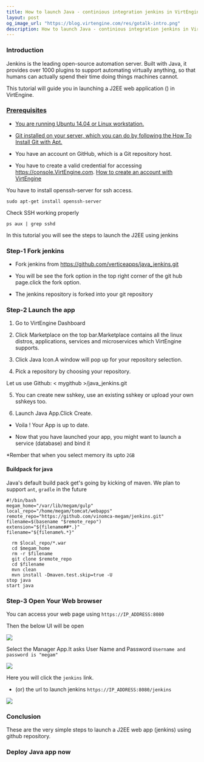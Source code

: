 ```yaml
---
title: How to launch Java - continious integration jenkins in VirtEngine
layout: post
og_image_url: "https://blog.virtengine.com/res/gotalk-intro.png"
description: How to launch Java - continious integration jenkins in VirtEngine
---
```


### **Introduction**

Jenkins is the leading open-source automation server. Built with Java, it provides over 1000 plugins to support automating virtually anything, so that humans can actually spend their time doing things machines cannot.

This tutorial will guide you in launching a J2EE web application () in VirtEngine.

<a href="https://console.VirtEngine.com" target="_blank">
 


### **Prerequisites**

* You are running Ubuntu 14.04 or Linux workstation.

* Git installed on your server, which you can do by following the [How To Install Git with Apt.](https://www.digitalocean.com/community/tutorials/how-to-install-git-on-ubuntu-14-04)

* You have an account on GitHub, which is a Git repository host.

* You have to create a valid credential for accessing https://console.VirtEngine.com. [How to create an account with VirtEngine](https://blog.virtengine.com/2016/05/27/how-to-launch-ubuntu/)

You have to install openssh-server for ssh access.

	sudo apt-get install openssh-server

Check SSH working properly

	ps aux | grep sshd

In this tutorial you will see the steps to launch the J2EE using jenkins

### Step-1 Fork jenkins

* Fork jenkins from https://github.com/verticeapps/java_jenkins.git

* You will be see the fork option in the top right corner of the git hub page.click the fork option.

* The jenkins repository is forked into your git repository


### Step-2 Launch the app
1. Go to VirtEngine Dashboard

2. Click Marketplace on the top bar.Marketplace contains all the linux distros, applications, services and microservices which VirtEngine supports.

3. Click Java Icon.A window will pop up for your repository selection.

4. Pick a repository by choosing your repository.

  Let us use Github: < mygithub >/java_jenkins.git

5. You can create new sshkey, use an existing sshkey or upload your own sshkeys too.

6. Launch Java App.Click Create.

* Voila ! Your App is up to date.

* Now that you have launched your app, you might want to launch a service (database) and bind it

*Rember that when you select memory its upto `2GB`


#### Buildpack for java
Java's default build pack get's going by kicking of maven. We plan to support `ant`, `gradle` in the future

	#!/bin/bash
	megam_home="/var/lib/megam/gulp"
	local_repo="/home/megam/tomcat/webapps"
	remote_repo="https://github.com/vinomca-megam/jenkins.git"
	filename=$(basename "$remote_repo")
	extension="${filename##*.}"
	filename="${filename%.*}"

      rm $local_repo/*.war
      cd $megam_home
      rm -r $filename
      git clone $remote_repo
      cd $filename
      mvn clean
      mvn install -Dmaven.test.skip=true -U
    stop java
    start java



### **Step-3 Open Your Web browser**
  You can access your web page using `https://IP_ADDRESS:8080`

Then the below UI will be open

![](https://blog.virtengine.com/content/images/2016/05/1-2.png)

Select the Manager App.It asks User Name and Password
`Username and password is "megam"`

![](https://blog.virtengine.com/content/images/2016/05/j2.png)

Here you will click the `jenkins` link.
* (or) the url to launch jenkins
`https://IP_ADDRESS:8080/jenkins`

![](https://blog.virtengine.com/content/images/2016/05/j3.png)


### Conclusion

These are the very simple steps to launch a J2EE web app (jenkins) using github repository.


### Deploy Java app now
<a href="https://console.VirtEngine.com" target="_blank">
 
